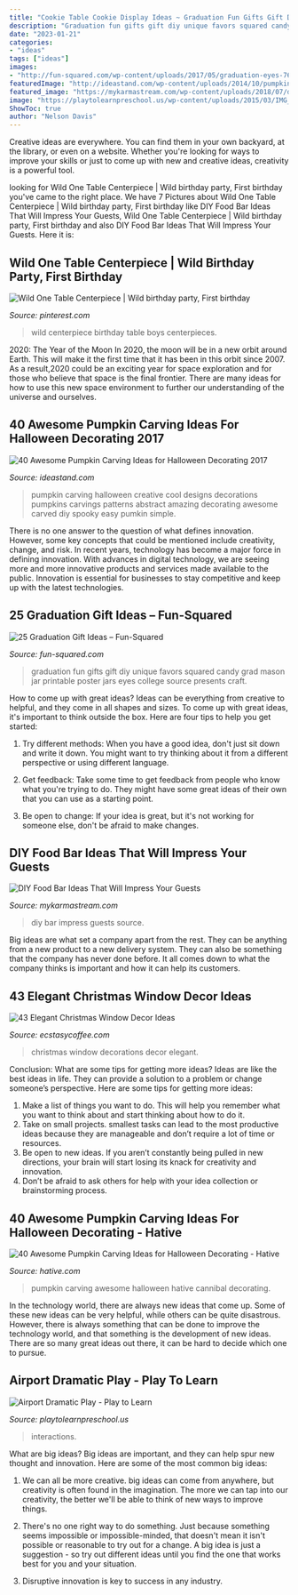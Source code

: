 ```yaml
---
title: "Cookie Table Cookie Display Ideas ~ Graduation Fun Gifts Gift Diy Unique Favors Squared Candy Grad Mason Jar Printable Poster Jars Eyes College Source Presents Craft"
description: "Graduation fun gifts gift diy unique favors squared candy grad mason jar printable poster jars eyes college source presents craft"
date: "2023-01-21"
categories:
- "ideas"
tags: ["ideas"]
images:
- "http://fun-squared.com/wp-content/uploads/2017/05/graduation-eyes-765x1024.jpg"
featuredImage: "http://ideastand.com/wp-content/uploads/2014/10/pumpkin-carving-ideas/19-abstract-pumpkin.jpg"
featured_image: "https://mykarmastream.com/wp-content/uploads/2018/07/diy-food-bar-11.jpg"
image: "https://playtolearnpreschool.us/wp-content/uploads/2015/03/IMG_9964-766x1024.jpg"
ShowToc: true
author: "Nelson Davis"
---
```



Creative ideas are everywhere. You can find them in your own backyard, at the library, or even on a website. Whether you're looking for ways to improve your skills or just to come up with new and creative ideas, creativity is a powerful tool.

	

		
looking for Wild One Table Centerpiece | Wild birthday party, First birthday you've came to the right place. We have 7 Pictures about Wild One Table Centerpiece | Wild birthday party, First birthday like DIY Food Bar Ideas That Will Impress Your Guests, Wild One Table Centerpiece | Wild birthday party, First birthday and also DIY Food Bar Ideas That Will Impress Your Guests. Here it is:
		
    
## Wild One Table Centerpiece | Wild Birthday Party, First Birthday

<img loading=lazy src="https://i.pinimg.com/736x/9f/00/12/9f00120cb72e0da3d8cc693cc427ad67.jpg" onerror="this.onerror=null;this.src='https://tse1.mm.bing.net/th?id=OIP._UOMSyLaoVw_9Eco2yHetQHaJ4&amp;pid=15.1';" alt="Wild One Table Centerpiece | Wild birthday party, First birthday">

_Source: pinterest.com_

>wild centerpiece birthday table boys centerpieces. 

	

2020: The Year of the Moon
In 2020, the moon will be in a new orbit around Earth. This will make it the first time that it has been in this orbit since 2007. As a result,2020 could be an exciting year for space exploration and for those who believe that space is the final frontier. There are many ideas for how to use this new space environment to further our understanding of the universe and ourselves.

    
## 40 Awesome Pumpkin Carving Ideas For Halloween Decorating 2017

<img loading=lazy src="http://ideastand.com/wp-content/uploads/2014/10/pumpkin-carving-ideas/19-abstract-pumpkin.jpg" onerror="this.onerror=null;this.src='https://tse1.mm.bing.net/th?id=OIP.4Qt5VOSelIm1VvZmVvHcnQHaKX&amp;pid=15.1';" alt="40 Awesome Pumpkin Carving Ideas for Halloween Decorating 2017">

_Source: ideastand.com_

>pumpkin carving halloween creative cool designs decorations pumpkins carvings patterns abstract amazing decorating awesome carved diy spooky easy pumkin simple. 

	

There is no one answer to the question of what defines innovation. However, some key concepts that could be mentioned include creativity, change, and risk. In recent years, technology has become a major force in defining innovation. With advances in digital technology, we are seeing more and more innovative products and services made available to the public. Innovation is essential for businesses to stay competitive and keep up with the latest technologies.

    
## 25 Graduation Gift Ideas – Fun-Squared

<img loading=lazy src="http://fun-squared.com/wp-content/uploads/2017/05/graduation-eyes-765x1024.jpg" onerror="this.onerror=null;this.src='https://tse4.mm.bing.net/th?id=OIP.yyzX49-ijca-7Lf0-9TpCwHaJ6&amp;pid=15.1';" alt="25 Graduation Gift Ideas – Fun-Squared">

_Source: fun-squared.com_

>graduation fun gifts gift diy unique favors squared candy grad mason jar printable poster jars eyes college source presents craft. 

	

How to come up with great ideas?
Ideas can be everything from creative to helpful, and they come in all shapes and sizes. To come up with great ideas, it's important to think outside the box. Here are four tips to help you get started:
1. Try different methods: When you have a good idea, don't just sit down and write it down. You might want to try thinking about it from a different perspective or using different language.

2. Get feedback: Take some time to get feedback from people who know what you're trying to do. They might have some great ideas of their own that you can use as a starting point.

3. Be open to change: If your idea is great, but it's not working for someone else, don't be afraid to make changes.

    
## DIY Food Bar Ideas That Will Impress Your Guests

<img loading=lazy src="https://mykarmastream.com/wp-content/uploads/2018/07/diy-food-bar-11.jpg" onerror="this.onerror=null;this.src='https://tse4.mm.bing.net/th?id=OIP.TmfLAzoSaWic9XF009DhzgHaKS&amp;pid=15.1';" alt="DIY Food Bar Ideas That Will Impress Your Guests">

_Source: mykarmastream.com_

>diy bar impress guests source. 

	

Big ideas are what set a company apart from the rest. They can be anything from a new product to a new delivery system. They can also be something that the company has never done before. It all comes down to what the company thinks is important and how it can help its customers.

    
## 43 Elegant Christmas Window Decor Ideas

<img loading=lazy src="https://i0.wp.com/www.ecstasycoffee.com/wp-content/uploads/2016/10/Christmas-Window-Decorations-Ideas-6.jpg?resize=750%2C1125" onerror="this.onerror=null;this.src='https://tse3.mm.bing.net/th?id=OIP.p9QxLevwZsBR4oGBi7QKUAHaLH&amp;pid=15.1';" alt="43 Elegant Christmas Window Decor Ideas">

_Source: ecstasycoffee.com_

>christmas window decorations decor elegant. 

	

Conclusion: What are some tips for getting more ideas?
Ideas are like the best ideas in life. They can provide a solution to a problem or change someone’s perspective. Here are some tips for getting more ideas:
1. Make a list of things you want to do. This will help you remember what you want to think about and start thinking about how to do it.
2. Take on small projects. smallest tasks can lead to the most productive ideas because they are manageable and don’t require a lot of time or resources.
3. Be open to new ideas. If you aren’t constantly being pulled in new directions, your brain will start losing its knack for creativity and innovation.
4. Don’t be afraid to ask others for help with your idea collection or brainstorming process.

    
## 40 Awesome Pumpkin Carving Ideas For Halloween Decorating - Hative

<img loading=lazy src="https://hative.com/wp-content/uploads/2014/10/pumpkin-carving-ideas/17-cannibal-cute-pumpkin.jpg" onerror="this.onerror=null;this.src='https://tse4.mm.bing.net/th?id=OIP.1evxGPVTYqoyC9hVnjMG-wHaIh&amp;pid=15.1';" alt="40 Awesome Pumpkin Carving Ideas for Halloween Decorating - Hative">

_Source: hative.com_

>pumpkin carving awesome halloween hative cannibal decorating. 

	

In the technology world, there are always new ideas that come up. Some of these new ideas can be very helpful, while others can be quite disastrous. However, there is always something that can be done to improve the technology world, and that something is the development of new ideas. There are so many great ideas out there, it can be hard to decide which one to pursue.

    
## Airport Dramatic Play - Play To Learn

<img loading=lazy src="https://playtolearnpreschool.us/wp-content/uploads/2015/03/IMG_9964-766x1024.jpg" onerror="this.onerror=null;this.src='https://tse1.mm.bing.net/th?id=OIP.d-ZObR-Ry_YF9Dfmfo21AAHaJ5&amp;pid=15.1';" alt="Airport Dramatic Play - Play to Learn">

_Source: playtolearnpreschool.us_

>interactions. 

	

What are big ideas?
Big ideas are important, and they can help spur new thought and innovation. Here are some of the most common big ideas:
1. We can all be more creative. big ideas can come from anywhere, but creativity is often found in the imagination. The more we can tap into our creativity, the better we'll be able to think of new ways to improve things.

2. There's no one right way to do something. Just because something seems impossible or impossible-minded, that doesn't mean it isn't possible or reasonable to try out for a change. A big idea is just a suggestion - so try out different ideas until you find the one that works best for you and your situation.

3. Disruptive innovation is key to success in any industry.

